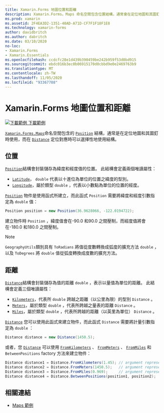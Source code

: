 ```yaml
---
title: Xamarin.Forms 地圖位置和距離
description: Xamarin.Forms。Maps 命名空間包含位置結構，通常會在定位地圖和其圖釘時使用，以及在定位地圖時選擇性地使用的距離結構。
ms.prod: xamarin
ms.assetid: 2F4EA3D2-1351-40AD-A71D-CF7F1F18F1E8
ms.technology: xamarin-forms
author: davidbritch
ms.author: dabritch
ms.date: 03/10/2020
no-loc:
- Xamarin.Forms
- Xamarin.Essentials
ms.openlocfilehash: ccdcfc28e1d439b390459be242b959f53d0bd915
ms.sourcegitcommit: ebdc016b3ec0b06915170d0cbbd9e0e2469763b9
ms.translationtype: MT
ms.contentlocale: zh-TW
ms.lasthandoff: 11/05/2020
ms.locfileid: "93367708"
---
```

# <a name="xamarinforms-map-position-and-distance"></a>Xamarin.Forms 地圖位置和距離

[![下載範例](~/media/shared/download.png) 下載範例](/samples/xamarin/xamarin-forms-samples/workingwithmaps)

[`Xamarin.Forms.Maps`](xref:Xamarin.Forms.Maps)命名空間包含的 [`Position`](xref:Xamarin.Forms.Maps.Position) 結構，通常是在定位地圖和其圖釘時使用，而在 [`Distance`](xref:Xamarin.Forms.Maps.Distance) 定位對應時可以選擇性地使用結構。

## <a name="position"></a>位置

[`Position`](xref:Xamarin.Forms.Maps.Position)結構會封裝儲存為緯度和經度值的位置。 此結構會定義兩個唯讀屬性：

- [`Latitude`](xref:Xamarin.Forms.Maps.Position.Latitude)， `double` 代表以十進位為單位的位置之緯度的型別。
- [`Longitude`](xref:Xamarin.Forms.Maps.Position.Longitude)，屬於類型 `double` ，代表以小數點為單位的位置的經度。

[`Position`](xref:Xamarin.Forms.Maps.Position) 物件是使用函式所建立，而此函式 `Position` 需要將緯度和經度引數指定為 `double` 值：

```csharp
Position position = new Position(36.9628066, -122.0194722);
```

建立物件時 `Position` ，緯度值會在-90.0 和90.0 之間壓制，而經度值將會在-180.0 和180.0 之間壓制。

> [!NOTE]
> `GeographyUtils`類別具有 `ToRadians` 將值從度數轉換成弧度的擴充方法 `double` ，以及 `ToDegrees` 將 `double` 值從弧度轉換成度數的擴充方法。

## <a name="distance"></a>距離

[`Distance`](xref:Xamarin.Forms.Maps.Distance)結構會封裝儲存為值的距離 `double` ，表示以量值為單位的距離。 此結構會定義三個唯讀屬性：

- [`Kilometers`](xref:Xamarin.Forms.Maps.Distance.Kilometers)，代表所 `double` 跨越之距離（以公里為限）的型別 `Distance` 。
- [`Meters`](xref:Xamarin.Forms.Maps.Distance.Meters)，屬於類型 `double` ，代表所跨越之量表的距離 `Distance` 。
- [`Miles`](xref:Xamarin.Forms.Maps.Distance.Miles)，屬於類型 `double` ，代表所跨越的距離（以英里為單位） `Distance` 。

[`Distance`](xref:Xamarin.Forms.Maps.Distance) 您可以使用此函式來建立物件，而此函式 `Distance` 需要將計量引數指定為 `double` ：

```csharp
Distance distance = new Distance(1450.5);
```

或者，您 [`Distance`](xref:Xamarin.Forms.Maps.Distance) 可以使用 [`FromKilometers`](xref:Xamarin.Forms.Maps.Distance.FromKilometers*) 、 [`FromMeters`](xref:Xamarin.Forms.Maps.Distance.FromMeters*) 、 [`FromMiles`](xref:Xamarin.Forms.Maps.Distance.FromMiles*) 和 `BetweenPositions` factory 方法來建立物件：

```csharp
Distance distance1 = Distance.FromKilometers(1.45); // argument represents the number of kilometers
Distance distance2 = Distance.FromMeters(1450.5);   // argument represents the number of meters
Distance distance3 = Distance.FromMiles(0.969);     // argument represents the number of miles
Distance distance4 = Distance.BetweenPositions(position1, position2);
```

## <a name="related-links"></a>相關連結

- [Maps 範例](/samples/xamarin/xamarin-forms-samples/workingwithmaps)